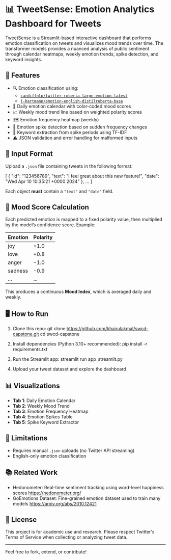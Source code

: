 # 📊 TweetSense: Emotion Analytics Dashboard for Tweets

TweetSense is a Streamlit-based interactive dashboard that performs emotion classification on tweets and visualizes mood trends over time. The transformer models provides a nuanced analysis of public sentiment through calendar heatmaps, weekly emotion trends, spike detection, and keyword insights.

## 🚀 Features

- 🔍 Emotion classification using:
  - [`cardiffnlp/twitter-roberta-large-emotion-latest`](https://huggingface.co/cardiffnlp/twitter-roberta-large-emotion-latest)
  - [`j-hartmann/emotion-english-distilroberta-base`](https://huggingface.co/j-hartmann/emotion-english-distilroberta-base)
- 📅 Daily emotion calendar with color-coded mood scores
- 📈 Weekly mood trend line based on weighted polarity scores
- 🗺️ Emotion frequency heatmap (weekly)
- 🚨 Emotion spike detection based on sudden frequency changes
- 📝 Keyword extraction from spike periods using TF-IDF
- ⚠️ JSON validation and error handling for malformed inputs

## 📂 Input Format

Upload a `.json` file containing tweets in the following format:

[
  {
    "id": "123456789",
    "text": "I feel great about this new feature!",
    "date": "Wed Apr 10 10:35:21 +0000 2024"
  },
  ...
]

Each object **must** contain a `"text"` and `"date"` field.

## 🧪 Mood Score Calculation

Each predicted emotion is mapped to a fixed polarity value, then multiplied by the model’s confidence score. Example:

| Emotion     | Polarity |
|-------------|----------|
| joy         | +1.0     |
| love        | +0.8     |
| anger       | -1.0     |
| sadness     | -0.9     |
| ...         | ...      |

This produces a continuous **Mood Index**, which is averaged daily and weekly.

## 🖥️ How to Run

1. Clone this repo:
   git clone https://github.com/khairulakmal/swcd-capstone.git
   cd swcd-capstone

2. Install dependencies (Python 3.10+ recommended):
   pip install -r requirements.txt

3. Run the Streamlit app:
   streamlit run app_streamlit.py

4. Upload your tweet dataset and explore the dashboard

## 📊 Visualizations

- **Tab 1**: Daily Emotion Calendar  
- **Tab 2**: Weekly Mood Trend  
- **Tab 3**: Emotion Frequency Heatmap  
- **Tab 4**: Emotion Spikes Table  
- **Tab 5**: Spike Keyword Extractor  

## 📌 Limitations

- Requires manual `.json` uploads (no Twitter API streaming)
- English-only emotion classification

## 📚 Related Work

- Hedonometer: Real-time sentiment tracking using word-level happiness scores
  https://hedonometer.org/
- GoEmotions Dataset: Fine-grained emotion dataset used to train many models
  https://arxiv.org/abs/2010.12421

## 📄 License

This project is for academic use and research. Please respect Twitter's Terms of Service when collecting or analyzing tweet data.

---

Feel free to fork, extend, or contribute!
